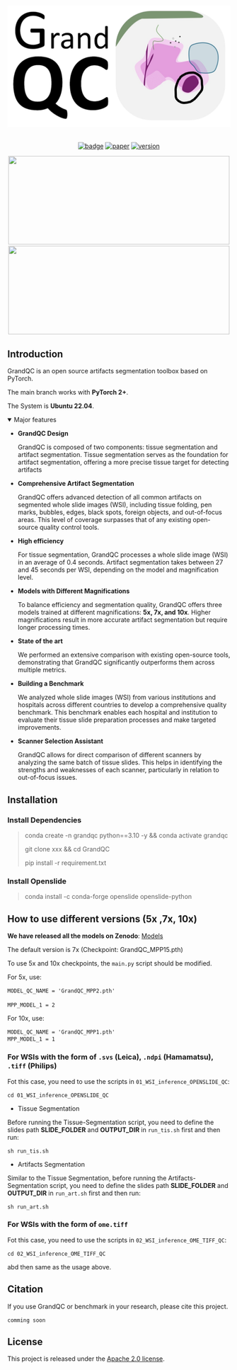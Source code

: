 


<div align="center">
  <img src="Figures/logo.png" width="600"/>
  <div>&nbsp;</div>

[![badge](https://img.shields.io/badge/Team-Tolkach-blue)](https://tolklab.de/team)
[![paper](https://img.shields.io/badge/Paper-revision-red)](...)
[![version](https://img.shields.io/badge/Version-1.0.0-green)](...)

</div>

<div align="center">
    <img src="Figures/merge1.gif" height="200" width="500"/>
    <img src="Figures/merge2.gif" height="200" width="500"/>
</div>

## Introduction

GrandQC is an open source artifacts segmentation toolbox based on PyTorch.

The main branch works with **PyTorch 2+**. 

The System is **Ubuntu 22.04**.

<details open>
<summary>Major features</summary>

- **GrandQC Design**

  GrandQC is composed of two components: tissue segmentation and artifact segmentation. Tissue segmentation serves as the foundation for artifact segmentation, offering a more precise tissue target for detecting artifacts

- **Comprehensive Artifact Segmentation**

  GrandQC offers advanced detection of all common artifacts on segmented whole slide images (WSI), including tissue folding, pen marks, bubbles, edges, black spots, foreign objects, and out-of-focus areas. This level of coverage surpasses that of any existing open-source quality control tools.

- **High efficiency**

  For tissue segmentation, GrandQC processes a whole slide image (WSI) in an average of 0.4 seconds. Artifact segmentation takes between 27 and 45 seconds per WSI, depending on the model and magnification level.

- **Models with Different Magnifications**

  To balance efficiency and segmentation quality, GrandQC offers three models trained at different magnifications: **5x, 7x, and 10x**. Higher magnifications result in more accurate artifact segmentation but require longer processing times.

- **State of the art**

  We performed an extensive comparison with existing open-source tools, demonstrating that GrandQC significantly outperforms them across multiple metrics.

- **Building a Benchmark**
  
  We analyzed whole slide images (WSI) from various institutions and hospitals across different countries to develop a comprehensive quality benchmark. This benchmark enables each hospital and institution to evaluate their tissue slide preparation processes and make targeted improvements.

- **Scanner Selection Assistant**
  
  GrandQC allows for direct comparison of different scanners by analyzing the same batch of tissue slides. This helps in identifying the strengths and weaknesses of each scanner, particularly in relation to out-of-focus issues.

</details>

## Installation

### Install Dependencies
> conda create -n grandqc python==3.10 -y && conda activate grandqc
> 
> git clone xxx && cd GrandQC
> 
> pip install -r requirement.txt

### Install Openslide
> conda install -c conda-forge openslide openslide-python

## How to use different versions (5x ,7x, 10x)

**We have released all the models on Zenodo**: [Models](https://zenodo.org/records/14041538)

The default version is 7x (Checkpoint: GrandQC_MPP15.pth)

To use 5x and 10x checkpoints, the `main.py` script should be modified.

For 5x, use:

```commandline
MODEL_QC_NAME = 'GrandQC_MPP2.pth'

MPP_MODEL_1 = 2
```
For 10x, use:

```commandline
MODEL_QC_NAME = 'GrandQC_MPP1.pth'
MPP_MODEL_1 = 1
```


### For WSIs with the form of `.svs` (Leica), `.ndpi` (Hamamatsu), `.tiff` (Philips)

Fot this case, you need to use the scripts in `01_WSI_inference_OPENSLIDE_QC`:

```commandline
cd 01_WSI_inference_OPENSLIDE_QC
```

- Tissue Segmentation

Before running the Tissue-Segmentation script, you need to define the slides path **SLIDE_FOLDER** and **OUTPUT_DIR** in `run_tis.sh` first and then run:
```commandline
sh run_tis.sh
```

- Artifacts Segmentation

Similar to the Tissue Segmentation, before running the Artifacts-Segmentation script, you need to define the slides path **SLIDE_FOLDER** and **OUTPUT_DIR** in `run_art.sh` first and then run:

```commandline
sh run_art.sh
```

### For WSIs with the form of `ome.tiff`

Fot this case, you need to use the scripts in `02_WSI_inference_OME_TIFF_QC`:

```commandline
cd 02_WSI_inference_OME_TIFF_QC
```

abd then same as the usage above.

## Citation

If you use GrandQC or benchmark in your research, please cite this project.

```
comming soon
```

## License

This project is released under the [Apache 2.0 license](LICENSE).
